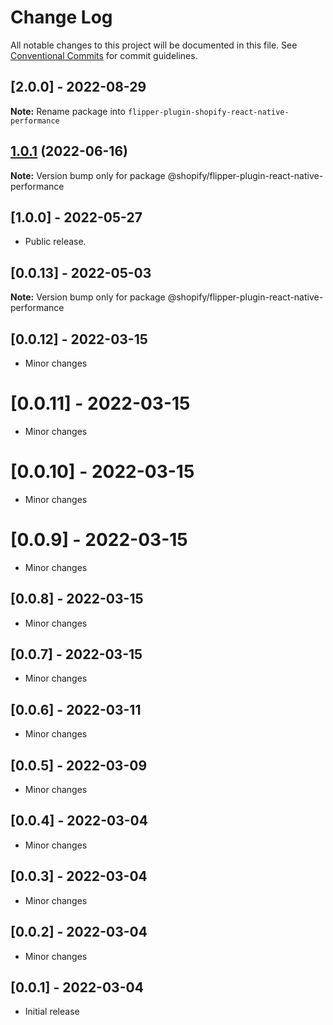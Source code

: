 # Change Log

All notable changes to this project will be documented in this file.
See [Conventional Commits](https://conventionalcommits.org) for commit guidelines.

## [2.0.0] - 2022-08-29

**Note:** Rename package into `flipper-plugin-shopify-react-native-performance`

## [1.0.1](https://github.com/Shopify/react-native-performance-open-source/compare/@shopify/flipper-plugin-react-native-performance@1.0.0...@shopify/flipper-plugin-react-native-performance@1.0.1) (2022-06-16)

**Note:** Version bump only for package @shopify/flipper-plugin-react-native-performance





## [1.0.0] - 2022-05-27

* Public release.

## [0.0.13] - 2022-05-03

**Note:** Version bump only for package @shopify/flipper-plugin-react-native-performance

## [0.0.12] - 2022-03-15

- Minor changes

# [0.0.11] - 2022-03-15

- Minor changes

# [0.0.10] - 2022-03-15

- Minor changes

# [0.0.9] - 2022-03-15

- Minor changes

## [0.0.8] - 2022-03-15

- Minor changes

## [0.0.7] - 2022-03-15

- Minor changes

## [0.0.6] - 2022-03-11

- Minor changes

## [0.0.5] - 2022-03-09

- Minor changes

## [0.0.4] - 2022-03-04

- Minor changes

## [0.0.3] - 2022-03-04

- Minor changes

## [0.0.2] - 2022-03-04

- Minor changes

## [0.0.1] - 2022-03-04

- Initial release
